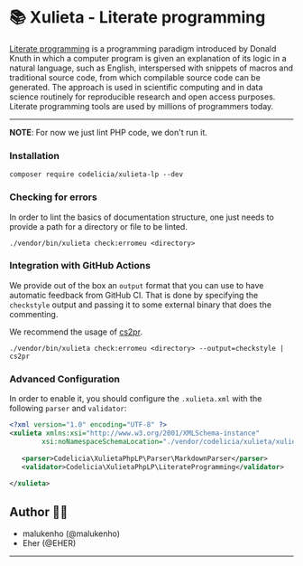 📚 Xulieta - Literate programming
=================================

[Literate programming][1] is a programming paradigm introduced by Donald Knuth in
which a computer program is given an explanation of its logic in a natural language,
such as English, interspersed with snippets of macros and traditional source code,
from which compilable source code can be generated. The approach is used in scientific
computing and in data science routinely for reproducible research and open access
purposes. Literate programming tools are used by millions of programmers today.

---

**NOTE**: For now we just lint PHP code, we don't run it.

### Installation

 ```shell script
 composer require codelicia/xulieta-lp --dev
 ```

### Checking for errors

In order to lint the basics of documentation structure, one just needs to
provide a path for a directory or file to be linted.

 ```shell script
 ./vendor/bin/xulieta check:erromeu <directory>
 ```

### Integration with GitHub Actions

We provide out  of the box an  `output` format that you can  use to have
automatic  feedback from  GitHub  CI.  That is  done  by specifying  the
`checkstyle` output and passing it to some external binary that does the
commenting.

We recommend the usage of [cs2pr][2].

 ```
 ./vendor/bin/xulieta check:erromeu <directory> --output=checkstyle | cs2pr
 ```

### Advanced Configuration

In order to enable it, you should configure the `.xulieta.xml` with the following
`parser` and `validator`:

 ```xml
<?xml version="1.0" encoding="UTF-8" ?>
<xulieta xmlns:xsi="http://www.w3.org/2001/XMLSchema-instance"
         xsi:noNamespaceSchemaLocation="./vendor/codelicia/xulieta/xulieta.xsd">
    
    <parser>Codelicia\XulietaPhpLP\Parser\MarkdownParser</parser>
    <validator>Codelicia\XulietaPhpLP\LiterateProgramming</validator>
    
</xulieta>
 ```

## Author 🎩✨

- malukenho (@malukenho)
- Eher (@EHER)

---
[1]:https://en.wikipedia.org/wiki/Literate_programming
[2]:https://github.com/staabm/annotate-pull-request-from-checkstyle
